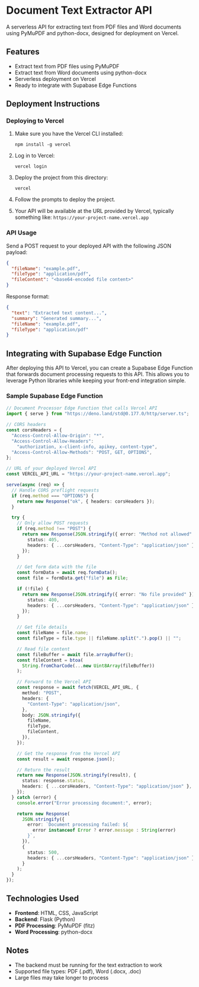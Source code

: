# Document Text Extractor API

A serverless API for extracting text from PDF files and Word documents using PyMuPDF and python-docx, designed for deployment on Vercel.

## Features

- Extract text from PDF files using PyMuPDF
- Extract text from Word documents using python-docx
- Serverless deployment on Vercel
- Ready to integrate with Supabase Edge Functions

## Deployment Instructions

### Deploying to Vercel

1. Make sure you have the Vercel CLI installed:

   ```
   npm install -g vercel
   ```

2. Log in to Vercel:

   ```
   vercel login
   ```

3. Deploy the project from this directory:

   ```
   vercel
   ```

4. Follow the prompts to deploy the project.

5. Your API will be available at the URL provided by Vercel, typically something like:
   `https://your-project-name.vercel.app`

### API Usage

Send a POST request to your deployed API with the following JSON payload:

```json
{
  "fileName": "example.pdf",
  "fileType": "application/pdf",
  "fileContent": "<base64-encoded file content>"
}
```

Response format:

```json
{
  "text": "Extracted text content...",
  "summary": "Generated summary...",
  "fileName": "example.pdf",
  "fileType": "application/pdf"
}
```

## Integrating with Supabase Edge Function

After deploying this API to Vercel, you can create a Supabase Edge Function that forwards document processing requests to this API. This allows you to leverage Python libraries while keeping your front-end integration simple.

### Sample Supabase Edge Function

```typescript
// Document Processor Edge Function that calls Vercel API
import { serve } from "https://deno.land/std@0.177.0/http/server.ts";

// CORS headers
const corsHeaders = {
  "Access-Control-Allow-Origin": "*",
  "Access-Control-Allow-Headers":
    "authorization, x-client-info, apikey, content-type",
  "Access-Control-Allow-Methods": "POST, GET, OPTIONS",
};

// URL of your deployed Vercel API
const VERCEL_API_URL = "https://your-project-name.vercel.app";

serve(async (req) => {
  // Handle CORS preflight requests
  if (req.method === "OPTIONS") {
    return new Response("ok", { headers: corsHeaders });
  }

  try {
    // Only allow POST requests
    if (req.method !== "POST") {
      return new Response(JSON.stringify({ error: "Method not allowed" }), {
        status: 405,
        headers: { ...corsHeaders, "Content-Type": "application/json" },
      });
    }

    // Get form data with the file
    const formData = await req.formData();
    const file = formData.get("file") as File;

    if (!file) {
      return new Response(JSON.stringify({ error: "No file provided" }), {
        status: 400,
        headers: { ...corsHeaders, "Content-Type": "application/json" },
      });
    }

    // Get file details
    const fileName = file.name;
    const fileType = file.type || fileName.split(".").pop() || "";

    // Read file content
    const fileBuffer = await file.arrayBuffer();
    const fileContent = btoa(
      String.fromCharCode(...new Uint8Array(fileBuffer))
    );

    // Forward to the Vercel API
    const response = await fetch(VERCEL_API_URL, {
      method: "POST",
      headers: {
        "Content-Type": "application/json",
      },
      body: JSON.stringify({
        fileName,
        fileType,
        fileContent,
      }),
    });

    // Get the response from the Vercel API
    const result = await response.json();

    // Return the result
    return new Response(JSON.stringify(result), {
      status: response.status,
      headers: { ...corsHeaders, "Content-Type": "application/json" },
    });
  } catch (error) {
    console.error("Error processing document:", error);

    return new Response(
      JSON.stringify({
        error: `Document processing failed: ${
          error instanceof Error ? error.message : String(error)
        }`,
      }),
      {
        status: 500,
        headers: { ...corsHeaders, "Content-Type": "application/json" },
      }
    );
  }
});
```

## Technologies Used

- **Frontend**: HTML, CSS, JavaScript
- **Backend**: Flask (Python)
- **PDF Processing**: PyMuPDF (fitz)
- **Word Processing**: python-docx

## Notes

- The backend must be running for the text extraction to work
- Supported file types: PDF (.pdf), Word (.docx, .doc)
- Large files may take longer to process
